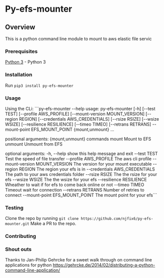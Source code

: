 # Py-efs-mounter

## Overview

This is a python command line module to mount to aws elastic file servic

### Prerequisites
[Python 3](https://www.python.org/downloads/) - Python 3


### Installation
Run `pip3 install py-efs-mounter`

### Usage
Using the CLi: ```py-efs-mounter --help
usage: py-efs-mounter [-h] [--test TEST] [--profile AWS_PROFILE]
                      [--mount-version MOUNT_VERSION] [--region REGION]
                      [--credentials AWS_CREDENTIALS] [--rsize RSIZE]
                      [--wsize WSIZE] [--resilience RESILIENCE]
                      [--timeo TIMEO] [--retrans RETRANS] --mount-point
                      EFS_MOUNT_POINT
                      {mount,unmount} ...

positional arguments:
  {mount,unmount}       commands
    mount               Mount to EFS
    unmount             Unmount from EFS

optional arguments:
  -h, --help            show this help message and exit
  --test TEST           Test the speed of file transfer
  --profile AWS_PROFILE
                        The aws cli profile
  --mount-version MOUNT_VERSION
                        The version for your mount executable
  --region REGION       The region your efs is in
  --credentials AWS_CREDENTIALS
                        The path to your aws credentials folder
  --rsize RSIZE         The the rsize for your efs
  --wsize WSIZE         The the wsize for your efs
  --resilience RESILIENCE
                        Wheather to wait if for efs to come back online or not
  --timeo TIMEO         Timeout wait for connection
  --retrans RETRANS     Number of retries to connect
  --mount-point EFS_MOUNT_POINT
                        The mount point for your efs```

### Testing
Clone the repo by running `git clone https://github.com/njfix6/py-efs-mounter.git`
Make a PR to the repo.

### Contributing

### Shout outs
Thanks to Jan-Philip Gehrcke for a sweet walk through on command line applications for python https://gehrcke.de/2014/02/distributing-a-python-command-line-application/
